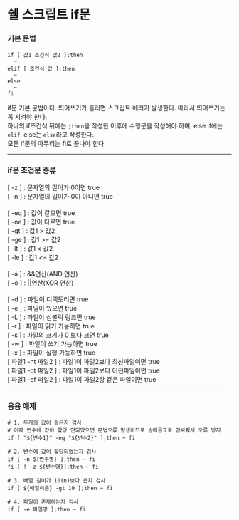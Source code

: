 # 쉘 스크립트 if문

### 기본 문법
```
if [ 값1 조건식 값2 ];then
  ~
elif [ 조건식 값 ];then
  ~
else
  ~
fi
```
if문 기본 문법이다. 띄어쓰기가 틀리면 스크립트 에러가 발생한다. 따라서 띄어쓰기는 꼭 지켜야 한다.<br>
하나의 if조건식 뒤에는 ```;then```을 작성한 이후에 수행문을 작성해야 하며, else if에는 ```elif```, else는 ```else```라고 작성한다.<br>
모든 if문의 마무리는 fi로 끝나야 한다.<br>

---

### if문 조건문 종류
[ -z ] : 문자열의 길이가 0이면 true<br>
[ -n ] : 문자열의 길이가 0이 아니면 true<br>
<br>
[ -eq ] : 값이 같으면 true<br>
[ -ne ] : 값이 다르면 true<br>
[ -gt ] : 값1 > 값2<br>
[ -ge ] : 값1 >= 값2<br>
[ -lt ] : 값1 < 값2<br>
[ -le ] : 값1 <= 값2<br>
<br>
[ -a ] : &&연산(AND 연산)<br>
[ -o ] : ||연산(XOR 연산)<br>
<br>
[ -d ] : 파일이 디렉토리면 true<br>
[ -e ] : 파일이 있으면 true<br>
[ -L ] : 파일이 심볼릭 링크면 true<br>
[ -r ] : 파일이 읽기 가능하면 true<br>
[ -s ] : 파일의 크기가 0 보다 크면 true<br>
[ -w ] : 파일이 쓰기 가능하면 true<br>
[ -x ] : 파일이 실행 가능하면 true<br>
[ 파일1 -nt 파일2 ]  : 파일1이 파일2보다 최신파일이면 true<br>
[ 파일1 -ot 파일2 ]  : 파일1이 파일2보다 이전파일이면 true<br>
[ 파일1 -ef 파일2 ] : 파일1이 파일2랑 같은 파일이면 true<br>

---

### 응용 예제
```
# 1. 두개의 값이 같은지 검사
# 이때 변수에 값이 할당 안되었으면 문법오류 발생하므로 쌍따옴표로 감싸줘서 오류 방지
if [ "${변수1}" -eq "${변수2}" ];then ~ fi

# 2. 변수에 값이 할당되었는지 검사
if [ -n ${변수명} ];then ~ fi
fi [ ! -z ${변수명}];then ~ fi

# 3. 배열 길이가 10(n)보다 큰지 검사
if [ ${배열이름} -gt 10 ];then ~ fi

# 4. 파일이 존재하는지 검사
if [ -e 파일명 ];then ~ fi
```

